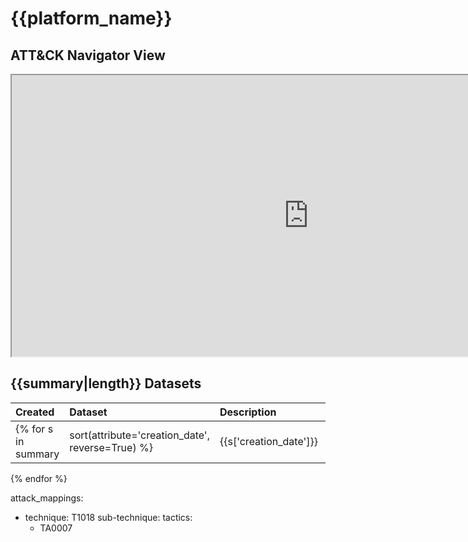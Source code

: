 # {{platform_name}}

## ATT&CK Navigator View

<iframe src="https://mitre-attack.github.io/attack-navigator/enterprise/#layerURL=https%3A%2F%2Fraw.githubusercontent.com%2FOTRF%2Fmordor%2Fmaster%2Fdocs%2Fnotebooks%2Fatomic%2F{{platform_name|lower}}%2F{{platform_name|lower}}.json&tabs=false&selecting_techniques=false" width="950" height="450"></iframe>

## {{summary|length}} Datasets

|Created|Dataset|Description|Tags|Author|
| :---| :---| :---| :---| :---|
{% for s in summary|sort(attribute='creation_date', reverse=True) %}|{{s['creation_date']}} |[{{s['title']}}](https://securitydatasets.com/notebooks/atomic/{{s['platform'][0]|lower}}/{{s['tactic_name']}}/{{s['id']}}.html) |{{s['description']}} | {{s['tags']}}|{{s['author']}} |
{% endfor %}

attack_mappings:
  - technique: T1018
    sub-technique:
    tactics:
      - TA0007
